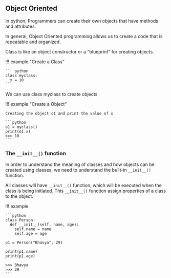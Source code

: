 ## Object Oriented

In python, Programmers can create their own objects that have methods and attributes.

In general, Object Oriented programming allows us to create a code that is repeatable and organized.

Class is like an object constructor or a "blueprint" for creating objects.  

!!! example "Create a Class"  

    ``` python
    class myclass:  
      x = 10 
    ```
We can use class myclass to create objects

!!! example "Create a Object"

    Creating the object o1 and print the value of x

    ```python
    o1 = myclass()
    print(o1.x)
    >>> 10
    ```

### The `__init__()` function

In order to understand the meaning of classes and how objects can be created using classes, we need to understand the built-in `__init__()` function.

All classes will have `__init__()` function, which will be executed when the class is being initiated.
This `__init__()` function assign properties of a class to the object.

!!! example  

    ```python
    class Person:
      def __init__(self, name, age):
        self.name = name
        self.age = age

    p1 = Person("Bhavya", 29)

    print(p1.name)
    print(p1.age)

    >>> Bhavya
    >>> 29
    ```